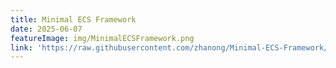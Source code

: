 ```yaml
---
title: Minimal ECS Framework
date: 2025-06-07
featureImage: img/MinimalECSFramework.png
link: 'https://raw.githubusercontent.com/zhanong/Minimal-ECS-Framework/refs/heads/main/README.md'
---
```

